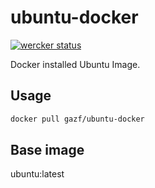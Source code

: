 # ubuntu-docker
[![wercker status](https://app.wercker.com/status/fe4e83b0a87e8054781a53d3e4851d58/s/master "wercker status")](https://app.wercker.com/project/byKey/fe4e83b0a87e8054781a53d3e4851d58)

Docker installed Ubuntu Image.

## Usage
```bash
docker pull gazf/ubuntu-docker
```

## Base image
ubuntu:latest

